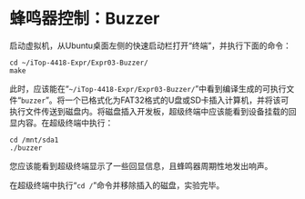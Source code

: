 # 蜂鸣器控制：Buzzer

启动虚拟机，从Ubuntu桌面左侧的快速启动栏打开“终端”，并执行下面的命令：

```
cd ~/iTop-4418-Expr/Expr03-Buzzer/
make
```

此时，应该能在“`~/iTop-4418-Expr/Expr03-Buzzer/`”中看到编译生成的可执行文件“`buzzer`”。将一个已格式化为FAT32格式的U盘或SD卡插入计算机，并将该可执行文件传送到磁盘内。将磁盘插入开发板，超级终端中应该能看到设备挂载的回显内容。在超级终端中执行：

```
cd /mnt/sda1
./buzzer
```

您应该能看到超级终端显示了一些回显信息，且蜂鸣器周期性地发出响声。

在超级终端中执行“`cd /`”命令并移除插入的磁盘，实验完毕。
